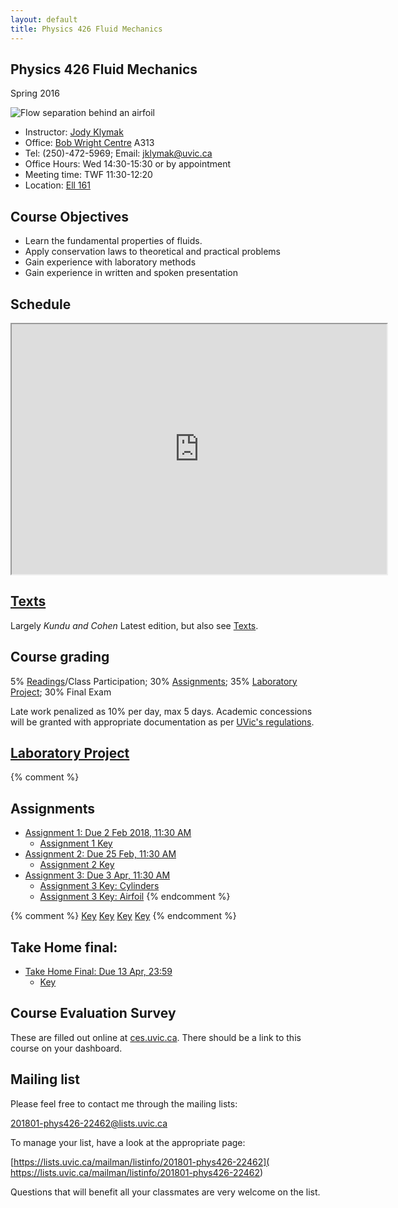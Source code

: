 ```yaml
---
layout: default
title: Physics 426 Fluid Mechanics
---
```


## Physics 426 Fluid Mechanics

Spring 2016


![Flow separation behind an airfoil](./figs/Flow_separation.jpg)


  - Instructor: [Jody Klymak](http://web.uvic.ca/~jklymak)
  - Office: [Bob Wright Centre](http://www.uvic.ca/buildings/sci.html) A313
  - Tel: (250)-472-5969; Email: [jklymak@uvic.ca](mailto:jklymak@uvic.ca)
  - Office Hours: Wed 14:30-15:30 or by appointment
  - Meeting time:  TWF 11:30-12:20
  - Location:  [Ell 161](http://www.uvic.ca/home/about/campus-info/maps/maps/ell.php)

## Course Objectives ##

  - Learn the fundamental properties of fluids.
  - Apply conservation laws to theoretical and practical problems
  - Gain experience with laboratory methods
  - Gain experience in written and spoken presentation


## Schedule

<iframe width="600px" height="400px" src="https://docs.google.com/spreadsheets/d/e/2PACX-1vR7J7yu4NBO7ciH3RHrnsIfVau9djN1nIUci8pRak5ml6ZMXC2G2xf88FroSfNOnAmbVhZsWMhsxm6-/pubhtml?gid=0&amp;single=true&amp;widget=true&amp;headers=false"></iframe>

## [Texts](./Texts/)

Largely *Kundu and Cohen* Latest edition, but also see [Texts](./Texts/).  

## Course grading

5% [Readings](./Readings/)/Class Participation; 30% [Assignments](#Assignments); 35% [Laboratory Project](./LabProject/); 30% Final Exam

Late work penalized as 10% per day, max 5 days.  Academic concessions will be granted
with appropriate documentation as per [UVic's regulations](http://www.uvic.ca/registrar/students/policies/appeals/rac-request.php).

## [Laboratory Project](./LabProject/)

{% comment %}
## Assignments

  - [Assignment 1: Due 2 Feb 2018, 11:30 AM](./Assignments/Assignment1.pdf)
    - [Assignment 1 Key](./Assignments/Assignment1Key.pdf)
  - [Assignment 2: Due 25 Feb, 11:30 AM](./Assignments/Assignment2.pdf)   
    - [Assignment 2 Key](./Assignments/Assignment2Key.html)
  - [Assignment 3: Due 3 Apr, 11:30 AM](./Assignments/Assignment3.pdf)    
    - [Assignment 3 Key: Cylinders](./Assignments/LaplaceSolution.pdf)
    - [Assignment 3 Key: Airfoil](./Assignments/AirfoilPS4.pdf)
{% endcomment %}


{% comment %}
[Key](./Assignments/Assignment1Key.pdf)
[Key](./Assignments/Assignment2Key.pdf)
[Key](./Assignments/Assignment3Key.pdf)
[Key](./Assignments/Assignment4Foil.pdf)
{% endcomment %}

## Take Home final:

- [Take Home Final: Due 13 Apr, 23:59](./Assignments/TakeHome2018.pdf)
  - [Key](./Assignments/TakeHome2018.pdf)

## Course Evaluation Survey

These are filled out online at [ces.uvic.ca](http://ces.uvic.ca).  There should be a link to this course on your dashboard.

## Mailing list

Please feel free to contact me through the mailing lists:

[201801-phys426-22462@lists.uvic.ca](mailto:201801-phys426-22462@lists.uvic.ca)

To manage your list, have a look at the appropriate page:

[https://lists.uvic.ca/mailman/listinfo/201801-phys426-22462]( https://lists.uvic.ca/mailman/listinfo/201801-phys426-22462)

Questions that will benefit all your classmates are very welcome on
the list.

